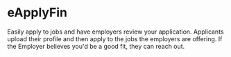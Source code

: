 # eApplyFin
Easily apply to jobs and have employers review your application.
Applicants upload their profile and then apply to the jobs the employers are offering. If the Employer believes you'd be a good fit, they can reach out. 

